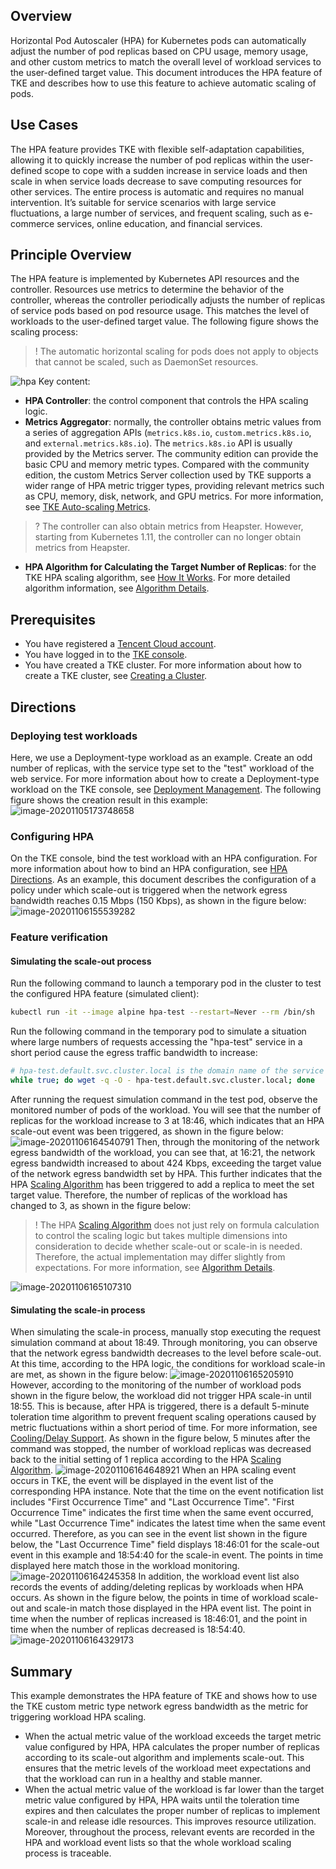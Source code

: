 



## Overview

Horizontal Pod Autoscaler (HPA) for Kubernetes pods can automatically adjust the number of pod replicas based on CPU usage, memory usage, and other custom metrics to match the overall level of workload services to the user-defined target value. This document introduces the HPA feature of TKE and describes how to use this feature to achieve automatic scaling of pods.

## Use Cases

The HPA feature provides TKE with flexible self-adaptation capabilities, allowing it to quickly increase the number of pod replicas within the user-defined scope to cope with a sudden increase in service loads and then scale in when service loads decrease to save computing resources for other services. The entire process is automatic and requires no manual intervention. It’s suitable for service scenarios with large service fluctuations, a large number of services, and frequent scaling, such as e-commerce services, online education, and financial services.

## Principle Overview

The HPA feature is implemented by Kubernetes API resources and the controller. Resources use metrics to determine the behavior of the controller, whereas the controller periodically adjusts the number of replicas of service pods based on pod resource usage. This matches the level of workloads to the user-defined target value. The following figure shows the scaling process:
>! The automatic horizontal scaling for pods does not apply to objects that cannot be scaled, such as DaemonSet resources.

![hpa](https://main.qcloudimg.com/raw/3049a13a7f4e5446e989a5d64826d6ea.png)
Key content:
- **HPA Controller**: the control component that controls the HPA scaling logic.
- **Metrics Aggregator**: normally, the controller obtains metric values from a series of aggregation APIs (`metrics.k8s.io`, `custom.metrics.k8s.io`, and `external.metrics.k8s.io`). The `metrics.k8s.io` API is usually provided by the Metrics server. The community edition can provide the basic CPU and memory metric types. Compared with the community edition, the custom Metrics Server collection used by TKE supports a wider range of HPA metric trigger types, providing relevant metrics such as CPU, memory, disk, network, and GPU metrics. For more information, see [TKE Auto-scaling Metrics](https://intl.cloud.tencent.com/document/product/457/34025).
>? The controller can also obtain metrics from Heapster. However, starting from Kubernetes 1.11, the controller can no longer obtain metrics from Heapster.

- **HPA Algorithm for Calculating the Target Number of Replicas**: for the TKE HPA scaling algorithm, see [How It Works](https://intl.cloud.tencent.com/document/product/457/32424). For more detailed algorithm information, see [Algorithm Details](https://kubernetes.io/zh/docs/tasks/run-application/horizontal-pod-autoscale/#algorithm-details).

## Prerequisites

- You have registered a [Tencent Cloud account](https://intl.cloud.tencent.com/register).
- You have logged in to the [TKE console](https://console.cloud.tencent.com/tke2).
- You have created a TKE cluster. For more information about how to create a TKE cluster, see [Creating a Cluster](https://intl.cloud.tencent.com/document/product/457/30637).

## Directions
### Deploying test workloads

Here, we use a Deployment-type workload as an example. Create an odd number of replicas, with the service type set to the "test" workload of the web service. For more information about how to create a Deployment-type workload on the TKE console, see [Deployment Management](https://intl.cloud.tencent.com/document/product/457/30662).
The following figure shows the creation result in this example: 
![image-20201105173748658](https://main.qcloudimg.com/raw/fcf3e06cc63523b8a3a0ca58797c5786.png)

### Configuring HPA 

On the TKE console, bind the test workload with an HPA configuration. For more information about how to bind an HPA configuration, see [HPA Directions](https://intl.cloud.tencent.com/document/product/457/32424). As an example, this document describes the configuration of a policy under which scale-out is triggered when the network egress bandwidth reaches 0.15 Mbps (150 Kbps), as shown in the figure below:
![image-20201106155539282](https://main.qcloudimg.com/raw/f48e8de9ba6cfd4d2fa1a26135cf2c34.png)

### Feature verification
#### Simulating the scale-out process
Run the following command to launch a temporary pod in the cluster to test the configured HPA feature (simulated client):
```bash
kubectl run -it --image alpine hpa-test --restart=Never --rm /bin/sh
```
Run the following command in the temporary pod to simulate a situation where large numbers of requests accessing the "hpa-test" service in a short period cause the egress traffic bandwidth to increase:
```bash
# hpa-test.default.svc.cluster.local is the domain name of the service in the cluster. To stop the script, press Ctrl+C.
while true; do wget -q -O - hpa-test.default.svc.cluster.local; done   
```
After running the request simulation command in the test pod, observe the monitored number of pods of the workload. You will see that the number of replicas for the workload increase to 3 at 18:46, which indicates that an HPA scale-out event was been triggered, as shown in the figure below:
![image-20201106164540791](https://main.qcloudimg.com/raw/09348b121a1c2b18bcf993d5e26dae2d.png)
Then, through the monitoring of the network egress bandwidth of the workload, you can see that, at 16:21, the network egress bandwidth increased to about 424 Kbps, exceeding the target value of the network egress bandwidth set by HPA. This further indicates that the HPA [Scaling Algorithm](https://intl.cloud.tencent.com/document/product/457/32424) has been triggered to add a replica to meet the set target value. Therefore, the number of replicas of the workload has changed to 3, as shown in the figure below:

>! The HPA [Scaling Algorithm](https://intl.cloud.tencent.com/document/product/457/32424) does not just rely on formula calculation to control the scaling logic but takes multiple dimensions into consideration to decide whether scale-out or scale-in is needed. Therefore, the actual implementation may differ slightly from expectations. For more information, see [Algorithm Details](https://kubernetes.io/zh/docs/tasks/run-application/horizontal-pod-autoscale/#algorithm-details).

![image-20201106165107310](https://main.qcloudimg.com/raw/f88174b70e9251abcf81f9d1ba82192f.png)

 #### Simulating the scale-in process

When simulating the scale-in process, manually stop executing the request simulation command at about 18:49. Through monitoring, you can observe that the network egress bandwidth decreases to the level before scale-out. At this time, according to the HPA logic, the conditions for workload scale-in are met, as shown in the figure below:
![image-20201106165205910](https://main.qcloudimg.com/raw/d82036dc4b3815d53c1df38ebdbdc53c.png)
However, according to the monitoring of the number of workload pods shown in the figure below, the workload did not trigger HPA scale-in until 18:55. This is because, after HPA is triggered, there is a default 5-minute toleration time algorithm to prevent frequent scaling operations caused by metric fluctuations within a short period of time. For more information, see [Cooling/Delay Support](https://kubernetes.io/zh/docs/tasks/run-application/horizontal-pod-autoscale/#%E5%86%B7%E5%8D%B4-%E5%BB%B6%E8%BF%9F%E6%94%AF%E6%8C%81). As shown in the figure below, 5 minutes after the command was stopped, the number of workload replicas was decreased back to the initial setting of 1 replica according to the HPA [Scaling Algorithm](https://intl.cloud.tencent.com/document/product/457/32424).
![image-20201106164648921](https://main.qcloudimg.com/raw/6b502fcc13ebe69262aa989300d97e6e.png)
When an HPA scaling event occurs in TKE, the event will be displayed in the event list of the corresponding HPA instance. Note that the time on the event notification list includes "First Occurrence Time" and "Last Occurrence Time". "First Occurrence Time" indicates the first time when the same event occurred, while "Last Occurrence Time" indicates the latest time when the same event occurred. Therefore, as you can see in the event list shown in the figure below, the "Last Occurrence Time" field displays 18:46:01 for the scale-out event in this example and 18:54:40 for the scale-in event. The points in time displayed here match those in the workload monitoring.
![image-20201106164245358](https://main.qcloudimg.com/raw/869ff57ed157324a1e0ee7680bfaf8fd.png)
In addition, the workload event list also records the events of adding/deleting replicas by workloads when HPA occurs. As shown in the figure below, the points in time of workload scale-out and scale-in match those displayed in the HPA event list. The point in time when the number of replicas increased is 18:46:01, and the point in time when the number of replicas decreased is 18:54:40.
![image-20201106164329173](https://main.qcloudimg.com/raw/95acba9dc8190f597cdaecba8ac98dcd.png)



## Summary

This example demonstrates the HPA feature of TKE and shows how to use the TKE custom metric type network egress bandwidth as the metric for triggering workload HPA scaling.
 - When the actual metric value of the workload exceeds the target metric value configured by HPA, HPA calculates the proper number of replicas according to its scale-out algorithm and implements scale-out. This ensures that the metric levels of the workload meet expectations and that the workload can run in a healthy and stable manner.
 - When the actual metric value of the workload is far lower than the target metric value configured by HPA, HPA waits until the toleration time expires and then calculates the proper number of replicas to implement scale-in and release idle resources. This improves resource utilization. Moreover, throughout the process, relevant events are recorded in the HPA and workload event lists so that the whole workload scaling process is traceable.
